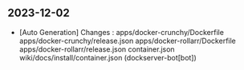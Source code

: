 
## 2023-12-02
 * [Auto Generation] Changes : apps/docker-crunchy/Dockerfile apps/docker-crunchy/release.json apps/docker-rollarr/Dockerfile apps/docker-rollarr/release.json container.json wiki/docs/install/container.json (dockserver-bot[bot])
